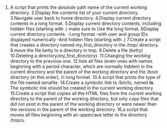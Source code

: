 1. A script that prints the absolute path name of the current working directory.
2.Display the contents list of your current directory.
3.Navigate user back to home directory.
4.Display current directory contents in a long format.
5.Display current directory contents, including hidden files (starting with .) make sure to Use the long format.
6Display current directory contents.
-Long format
-with user and group IDs displayed numerically
-And hidden files (starting with .)
7.Create a script that creates a directory named my_first_directory in the /tmp/ directory.
8.move the file betty to a directory in tmp.
9.Delete a file (betty)
10.Deleting a directory(my_first_directory).
11.Changing the working directory to the previous one.
12.lists all files (even ones with names beginning with a period character, which are normally hidden) in the current directory and the parent of the working directory and the /boot directory (in this order), in long format.
13.A script that prints the type of the file named iamafile.
14.Create a symbolic link to /bin/ls, named __ls__. The symbolic link should be created in the current working directory.
15.Create a script that copies all the HTML files from the current working directory to the parent of the working directory, but only copy files that did not exist in the parent of the working directory or were newer than the versions in the parent of the working directory.
16.a script that moves all files beginning with an uppercase letter to the directory /tmp/u.

